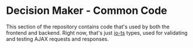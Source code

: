 # Decision Maker - Common Code

This section of the repository contains code that's used by both the frontend and backend. Right now, that's just [io-ts](https://github.com/gcanti/io-ts) types, used for validating and testing AJAX requests and responses.